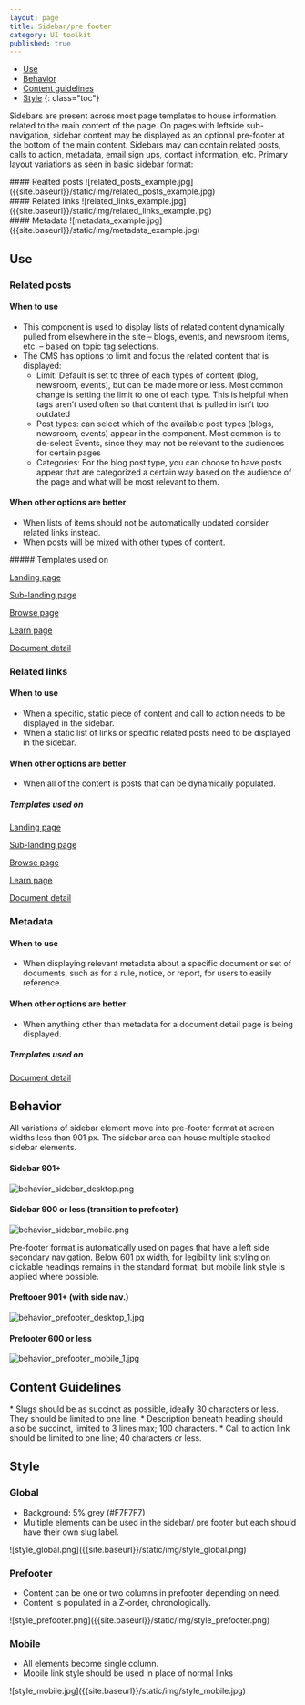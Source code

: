 ```yaml
---
layout: page
title: Sidebar/pre footer
category: UI toolkit
published: true
---
```


- [Use](#use)
- [Behavior](#behavior)
- [Content guidelines](#content-guidelines)
- [Style](#style)
 {: class="toc"}

<p>Sidebars are present across most page templates to house information related to the main content of the page. On pages with leftside sub-navigation, sidebar content may be displayed as an optional pre-footer at the bottom of the main content.
Sidebars may can contain related posts, calls to action, metadata, email sign ups, contact information, etc. Primary layout variations as seen in basic sidebar format:
</p>

<div class="content-33 content-first">
#### Realted posts
![related_posts_example.jpg]({{site.baseurl}}/static/img/related_posts_example.jpg)

</div>

<div class="content-33 content-middle">
#### Related links
![related_links_example.jpg]({{site.baseurl}}/static/img/related_links_example.jpg)

</div>

<div class="content-33 content-last">
#### Metadata
![metadata_example.jpg]({{site.baseurl}}/static/img/metadata_example.jpg)

</div>

<h2 id="use">Use</h2>

### Related posts

<div class="content-67 content-first">

#### When to use
* This component is used to display lists of related content dynamically pulled from elsewhere in the site – blogs, events, and newsroom items, etc. – based on topic tag selections.
* The CMS has options to limit and focus the related content that is displayed:
  * Limit: Default is set to three of each types of content (blog, newsroom, events), but can be made more or less. Most common change is setting the limit to one of each type. This is helpful when tags aren’t used often so that content that is pulled in isn’t too outdated
  * Post types: can select which of the available post types (blogs, newsroom, events) appear in the component. Most common is to de-select Events, since they may not be relevant to the audiences for certain pages
  * Categories: For the blog post type, you can choose to have posts appear that are categorized a certain way based on the audience of the page and what will be most relevant to them. 

#### When other options are better
* When lists of items should not be automatically updated consider related links instead.
* When posts will be mixed with other types of content.

</div>

<div class="content-33 content-last">
##### Templates used on

[Landing page]()

[Sub-landing page]()

[Browse page]()

[Learn page]()

[Document detail]()

</div>


### Related links

<div class="content-67 content-first">

#### When to use
* When a specific, static piece of content and call to action needs to be displayed in the sidebar.
* When a static list of links or specific related posts need to be displayed in the sidebar.


#### When other options are better
* When all of the content is posts that can be dynamically populated. 
</div>

<div class="content-33 content-last">

##### Templates used on

[Landing page]()

[Sub-landing page]()

[Browse page]()

[Learn page]()

[Document detail]()

</div>

### Metadata

<div class="content-67 content-first">

#### When to use
* When displaying relevant metadata about a specific document or set of documents, such as for a rule, notice, or report, for users to easily reference.

#### When other options are better
* When anything other than metadata for a document detail page is being displayed.
</div>

<div class="content-33 content-last">

##### Templates used on


[Document detail]()

</div>

<h2 id="behavior">Behavior</h2>

<p>All variations of sidebar element move into pre-footer format at screen widths less than 901 px. The sidebar area can house multiple stacked sidebar elements.</p>

<div class="content-50 content-first">

#### Sidebar 901+

![behavior_sidebar_desktop.png]({{site.baseurl}}/static/img/behavior_sidebar_desktop.png)
</div>

<div class="content-50 content-last">

#### Sidebar 900 or less (transition to prefooter)

![behavior_sidebar_mobile.png]({{site.baseurl}}/static/img/behavior_sidebar_mobile.png)

</div>

<p>Pre-footer format is automatically used on pages that have a left side secondary navigation.
Below 601 px width, for legibility link styling on clickable headings remains in the standard format, but mobile link style is applied where possible.</p>

<div class="content-50 content-first">

#### Preftooer 901+ (with side nav.)
![behavior_prefooter_desktop_1.jpg]({{site.baseurl}}/static/img/behavior_prefooter_desktop_1.jpg)
</div>

<div class="content-50 content-last">

#### Prefooter 600 or less
![behavior_prefooter_mobile_1.jpg]({{site.baseurl}}/static/img/behavior_prefooter_mobile_1.jpg)
</div>


<h2 id="content-guidelines">Content Guidelines</h2>
* Slugs should be as succinct as possible, ideally 30 characters or less. They should be limited to one line.
* Description beneath heading should also be succinct, limited to 3 lines max; 100 characters.
* Call to action link should be limited to one line; 40 characters or less.



<h2 id="style">Style</h2>

<div class="content-33 content-first">

### Global

* Background: 5% grey (#F7F7F7)
* Multiple elements can be used in the sidebar/ pre footer but each should have their own slug label. 

</div>

<div class="content-67 content-last">
![style_global.png]({{site.baseurl}}/static/img/style_global.png)
</div>


<div class="content-33 content-first">

### Prefooter

* Content can be one or two columns in prefooter depending on need.
* Content is populated in a Z-order, chronologically.


</div>

<div class="content-67 content-last">
![style_prefooter.png]({{site.baseurl}}/static/img/style_prefooter.png)
</div>

<div class="content-33 content-first">

### Mobile

* All elements become single column.
* Mobile link style should be used in place of normal links
</div>


<div class="content-67 content-last">
![style_mobile.jpg]({{site.baseurl}}/static/img/style_mobile.jpg)
</div>


